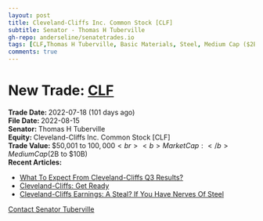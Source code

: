 ```yaml
---
layout: post
title: Cleveland-Cliffs Inc. Common Stock [CLF]
subtitle: Senator - Thomas H Tuberville
gh-repo: anderseline/senatetrades.io
tags: [CLF,Thomas H Tuberville, Basic Materials, Steel, Medium Cap ($2B to $10B)]
comments: true
---
```


# New Trade: [CLF](https://finance.yahoo.com/quote/CLF/) #
<b>Trade Date: </b>2022-07-18 (101 days ago)<br>
<b>File Date: </b>2022-08-15<br>
<b>Senator: </b>Thomas H Tuberville<br>
<b>Equity: </b>Cleveland-Cliffs Inc. Common Stock [CLF]<br>
<b>Trade Value: </b>$50,001 to $100,000<br>
<b>Market Cap: </b>Medium Cap ($2B to $10B)<br>
<b>Recent Articles:</b>
- [What To Expect From Cleveland-Cliffs Q3 Results?](https://www.forbes.com/sites/greatspeculations/2022/10/13/what-to-expect-from-cleveland-cliffs-q3-results/)
- [Cleveland-Cliffs: Get Ready](https://seekingalpha.com/article/4545829-cleveland-cliffs-get-ready)
- [Cleveland-Cliffs Earnings: A Steal? If You Have Nerves Of Steel](https://seekingalpha.com/article/4548846-cleveland-cliffs-earnings-a-steal-if-you-have-nerves-of-steel)

[Contact Senator Tuberville](https://www.tuberville.senate.gov/contact)